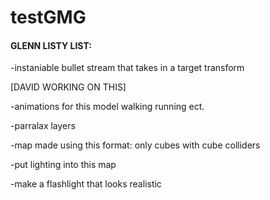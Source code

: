 # testGMG

#### GLENN LISTY LIST:
-instaniable bullet stream that takes in a target transform

 [DAVID WORKING ON THIS]
 
-animations for this model walking running ect.

-parralax layers

-map made using this format: only cubes with cube colliders

-put lighting into this map

-make a flashlight that looks realistic
